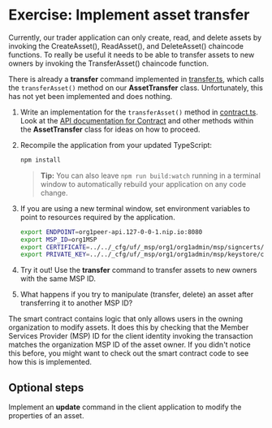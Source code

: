 # Exercise: Implement asset transfer

Currently, our trader application can only create, read, and delete assets by invoking the CreateAsset(), ReadAsset(), and DeleteAsset() chaincode functions. To really be useful it needs to be able to transfer assets to new owners by invoking the TransferAsset() chaincode function.

There is already a **transfer** command implemented in [transfer.ts](../../applications/trader-typescript/src/commands/transfer.ts), which calls the `transferAsset()` method on our **AssetTransfer** class. Unfortunately, this has not yet been implemented and does nothing.

1. Write an implementation for the `transferAsset()` method in [contract.ts](../../applications/trader-typescript/src/contract.ts). Look at the [API documentation for Contract](https://hyperledger.github.io/fabric-gateway/main/api/node/interfaces/Contract.html) and other methods within the **AssetTransfer** class for ideas on how to proceed.

2. Recompile the application from your updated TypeScript:
    ```bash
    npm install
    ```
    > **Tip:** You can also leave `npm run build:watch` running in a terminal window to automatically rebuild your application on any code change.

3. If you are using a new terminal window, set environment variables to point to resources required by the application.
    ```bash
    export ENDPOINT=org1peer-api.127-0-0-1.nip.io:8080
    export MSP_ID=org1MSP
    export CERTIFICATE=../../_cfg/uf/_msp/org1/org1admin/msp/signcerts/cert.pem
    export PRIVATE_KEY=../../_cfg/uf/_msp/org1/org1admin/msp/keystore/cert_sk
    ```

4. Try it out! Use the **transfer** command to transfer assets to new owners with the same MSP ID.

5. What happens if you try to manipulate (transfer, delete) an asset after transferring it to another MSP ID?

The smart contract contains logic that only allows users in the owning organization to modify assets. It does this by checking that the Member Services Provider (MSP) ID for the client identity invoking the transaction matches the organization MSP ID of the asset owner. If you didn't notice this before, you might want to check out the smart contract code to see how this is implemented.

## Optional steps

Implement an **update** command in the client application to modify the properties of an asset.
